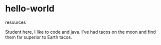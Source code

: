 # hello-world
resources


Student here, I like to code and java. 
I've had tacos on the moon and find them far superior to Earth tacos.

